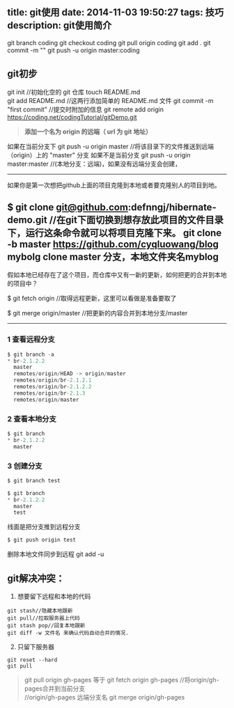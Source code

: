 title: git使用
date: 2014-11-03 19:50:27
tags: 技巧
description: git使用简介
---

git branch coding
git checkout coding
git pull origin coding
git add .
git commit -m ""
git push -u origin master:coding

## git初步
git init  //初始化空的 git 仓库
touch README.md   
git add README.md //这两行添加简单的 README.md 文件
git commit -m "first commit" //提交时附加的信息
git remote add origin https://coding.net/codingTutorial/gitDemo.git  
>  **添加一个名为 origin 的远端（ url 为 git 地址）**

如果在当前分支下
git push -u origin master //将该目录下的文件推送到远端（origin）上的 "master" 分支
如果不是当前分支
git push -u origin master:master   //(本地分支：远端)，如果没有远端分支会创建，

---
如果你是第一次想把github上面的项目克隆到本地或者要克隆别人的项目到地。

$ git clone git@github.com:defnngj/hibernate-demo.git  //在git下面切换到想存放此项目的文件目录下，运行这条命令就可以将项目克隆下来。
git clone -b master https://github.com/cyqluowang/blog  mybolg
clone master 分支，本地文件夹名myblog
---

假如本地已经存在了这个项目，而仓库中又有一新的更新，如何把更的合并到本地的项目中？

$ git fetch origin    //取得远程更新，这里可以看做是准备要取了

$ git merge origin/master  //把更新的内容合并到本地分支/master

---

### 1 查看远程分支


``` java
$ git branch -a  
* br-2.1.2.2  
  master  
  remotes/origin/HEAD -> origin/master  
  remotes/origin/br-2.1.2.1  
  remotes/origin/br-2.1.2.2  
  remotes/origin/br-2.1.3  
  remotes/origin/master 
  ``` 

### 2 查看本地分支

``` java 
$ git branch  
* br-2.1.2.2  
  master  
```

### 3 创建分支
``` java
$ git branch test 
``` 
  
``` java 
$ git branch  
* br-2.1.2.2  
  master  
  test  
```

线面是把分支推到远程分支 

``` java
$ git push origin test  
```

删除本地文件同步到远程
git add -u




## git解决冲突：
1. 想要留下远程和本地的代码
```
git stash//隐藏本地跟新
git pull//拉取服务器上代码
git stash pop//回复本地跟新
git diff -w 文件名 来确认代码自动合并的情况.
```
2. 只留下服务器
```
git reset --hard
git pull
```

> git pull origin gh-pages
等于
git fetch origin gh-pages
//将origin/gh-pages合并到当前分支  
//origin/gh-pages 远端分支名
git merge origin/gh-pages






